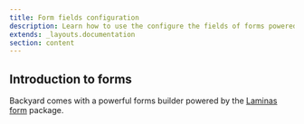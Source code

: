 ```yaml
---
title: Form fields configuration
description: Learn how to use the configure the fields of forms powered by the Backyard framework.
extends: _layouts.documentation
section: content
---
```


## Introduction to forms

Backyard comes with a powerful forms builder powered by the [Laminas form](https://docs.laminas.dev/laminas-form/) package.
